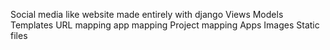 Social media like website made entirely with django
Views
Models
Templates
URL mapping
app mapping
Project mapping
Apps
Images
Static files




